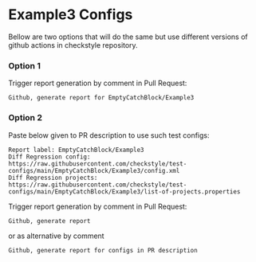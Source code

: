 # Example3 Configs

Bellow are two options that will do the same but use different versions
of github actions in checkstyle repository.


### Option 1
Trigger report generation by comment in Pull Request:
```
Github, generate report for EmptyCatchBlock/Example3
```

### Option 2

Paste below given to PR description to use such test configs:
```
Report label: EmptyCatchBlock/Example3
Diff Regression config: https://raw.githubusercontent.com/checkstyle/test-configs/main/EmptyCatchBlock/Example3/config.xml
Diff Regression projects: https://raw.githubusercontent.com/checkstyle/test-configs/main/EmptyCatchBlock/Example3/list-of-projects.properties
```

Trigger report generation by comment in Pull Request:
```
Github, generate report
```
or as alternative by comment
```
Github, generate report for configs in PR description
```
